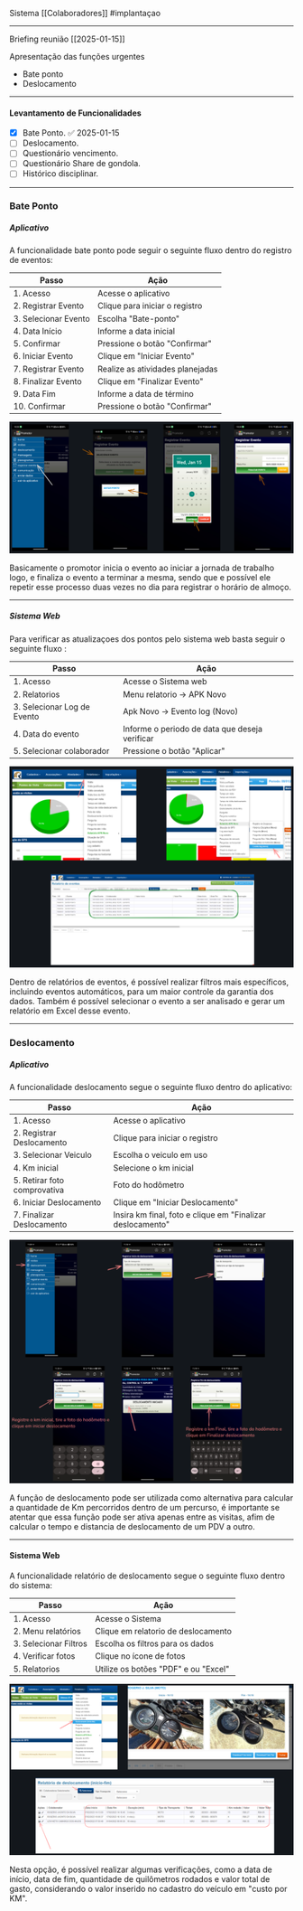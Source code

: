 Sistema [[Colaboradores]]  #implantaçao

---
Briefing reunião [[2025-01-15]]

Apresentação das funções urgentes

- Bate ponto
- Deslocamento
---
#### Levantamento de Funcionalidades


- [x] Bate Ponto. ✅ 2025-01-15
- [ ] Deslocamento.
- [ ] Questionário vencimento.
- [ ] Questionário Share de gondola.
- [ ] Histórico disciplinar.

---
### Bate Ponto

##### Aplicativo

A funcionalidade bate ponto pode seguir o seguinte fluxo dentro do registro de eventos: 

| Passo                | Ação                             |
| -------------------- | -------------------------------- |
| 1. Acesso            | Acesse o aplicativo              |
| 2. Registrar Evento  | Clique para iniciar o registro   |
| 3. Selecionar Evento | Escolha "Bate-ponto"             |
| 4. Data Início       | Informe a data inicial           |
| 5. Confirmar         | Pressione o botão "Confirmar"    |
| 6. Iniciar Evento    | Clique em "Iniciar Evento"       |
| 7. Registrar Evento  | Realize as atividades planejadas |
| 8. Finalizar Evento  | Clique em "Finalizar Evento"     |
| 9. Data Fim          | Informe a data de término        |
| 10. Confirmar        | Pressione o botão "Confirmar"    |

![Imagem de exemplo](app.png)



Basicamente o promotor inicia o evento ao iniciar a jornada de trabalho logo, e finaliza o evento a terminar a mesma, sendo que e possível ele repetir esse processo duas vezes no dia para registrar o horário de almoço.

---
##### Sistema Web

Para verificar as atualizaçoes dos pontos pelo sistema web basta seguir o seguinte fluxo :

| Passo                       | Ação                                           |
| --------------------------- | ---------------------------------------------- |
| 1. Acesso                   | Acesse o Sistema web                           |
| 2. Relatorios               | Menu relatorio -> APK Novo                     |
| 3. Selecionar Log de Evento | Apk Novo -> Evento log (Novo)                  |
| 4. Data do evento           | Informe o periodo de data que deseja verificar |
| 5. Selecionar colaborador   | Pressione o botão "Aplicar"                    |

![Imagem de exemplo](app1.png)


Dentro de relatórios de eventos, é possível realizar filtros mais específicos, incluindo eventos automáticos, para um maior controle da garantia dos dados. Também é possível selecionar o evento a ser analisado e gerar um relatório em Excel desse evento.

---
### Deslocamento


##### Aplicativo

A funcionalidade deslocamento segue o seguinte fluxo dentro do aplicativo:

| Passo                        | Ação                                                       |
| ---------------------------- | ---------------------------------------------------------- |
| 1. Acesso                    | Acesse o aplicativo                                        |
| 2. Registrar Deslocamento    | Clique para iniciar o registro                             |
| 3. Selecionar Veiculo        | Escolha o veiculo em uso                                   |
| 4. Km inicial                | Selecione o km inicial                                     |
| 5. Retirar foto comprovativa | Foto do hodômetro                                          |
| 6. Iniciar Deslocamento      | Clique em "Iniciar Deslocamento"                           |
| 7. Finalizar Deslocamento    | Insira km final, foto e clique em "Finalizar deslocamento" |


![imagem deslocamento](deslocamentoapp.png) 

A função de deslocamento pode ser utilizada como alternativa para calcular  a quantidade de Km percorridos dentro de um percurso, é importante se atentar que essa função pode ser ativa apenas entre as visitas, afim de calcular o tempo e distancia de deslocamento de um PDV a outro.

--- 

#### Sistema Web

A funcionalidade relatório de deslocamento segue o seguinte fluxo dentro do sistema:

| Passo                 | Ação                                 |
| --------------------- | ------------------------------------ |
| 1. Acesso             | Acesse o Sistema                     |
| 2. Menu relatórios    | Clique em relatorio de deslocamento  |
| 3. Selecionar Filtros | Escolha os filtros para os dados     |
| 4. Verificar fotos    | Clique no ícone de fotos             |
| 5. Relatorios         | Utilize os botões "PDF" e ou "Excel" |

![WEB DESLO](desloweb.png) 

Nesta opção, é possível realizar algumas verificações, como a data de início, data de fim, quantidade de quilômetros rodados e valor total de gasto, considerando o valor inserido no cadastro do veículo em "custo por KM".
